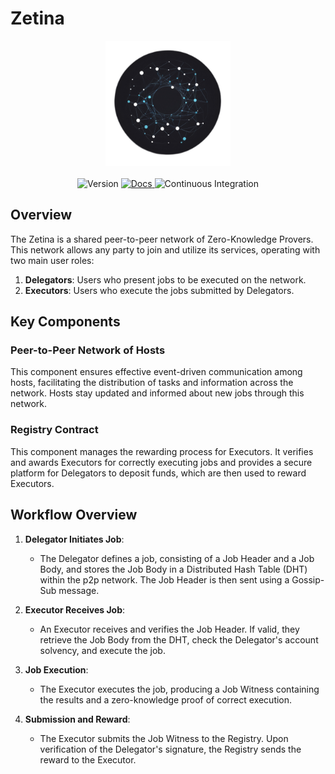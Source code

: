 # Zetina

<div align="center">
   <img src=".github/zetina-logo.png" alt="Zetina Logo" width="200">
   <br></br>
   <img src="https://img.shields.io/badge/v0.1.3-green?style=flat-square&logo=git&logoColor=white&label=version" alt="Version">
   <a href="https://docs.zetina.iosis.tech/introduction.html" target="_blank">
      <img src="https://img.shields.io/badge/v0.1.3-blue?style=flat-square&logo=mdbook&logoColor=white&label=docs" alt="Docs">
   </a>
   <img src="https://img.shields.io/github/actions/workflow/status/iosis-tech/zetina/test.yaml?style=flat-square&logo=githubactions&logoColor=white&label=Continuous%20Integration" alt="Continuous Integration">
</div>

## Overview

The Zetina is a shared peer-to-peer network of Zero-Knowledge Provers. This network allows any party to join and utilize its services, operating with two main user roles:

1. **Delegators**: Users who present jobs to be executed on the network.
2. **Executors**: Users who execute the jobs submitted by Delegators.

## Key Components

### Peer-to-Peer Network of Hosts
This component ensures effective event-driven communication among hosts, facilitating the distribution of tasks and information across the network. Hosts stay updated and informed about new jobs through this network.

### Registry Contract
This component manages the rewarding process for Executors. It verifies and awards Executors for correctly executing jobs and provides a secure platform for Delegators to deposit funds, which are then used to reward Executors.

## Workflow Overview

1. **Delegator Initiates Job**: 
   - The Delegator defines a job, consisting of a Job Header and a Job Body, and stores the Job Body in a Distributed Hash Table (DHT) within the p2p network. The Job Header is then sent using a Gossip-Sub message.

2. **Executor Receives Job**: 
   - An Executor receives and verifies the Job Header. If valid, they retrieve the Job Body from the DHT, check the Delegator's account solvency, and execute the job.

3. **Job Execution**: 
   - The Executor executes the job, producing a Job Witness containing the results and a zero-knowledge proof of correct execution.

4. **Submission and Reward**: 
   - The Executor submits the Job Witness to the Registry. Upon verification of the Delegator's signature, the Registry sends the reward to the Executor.

